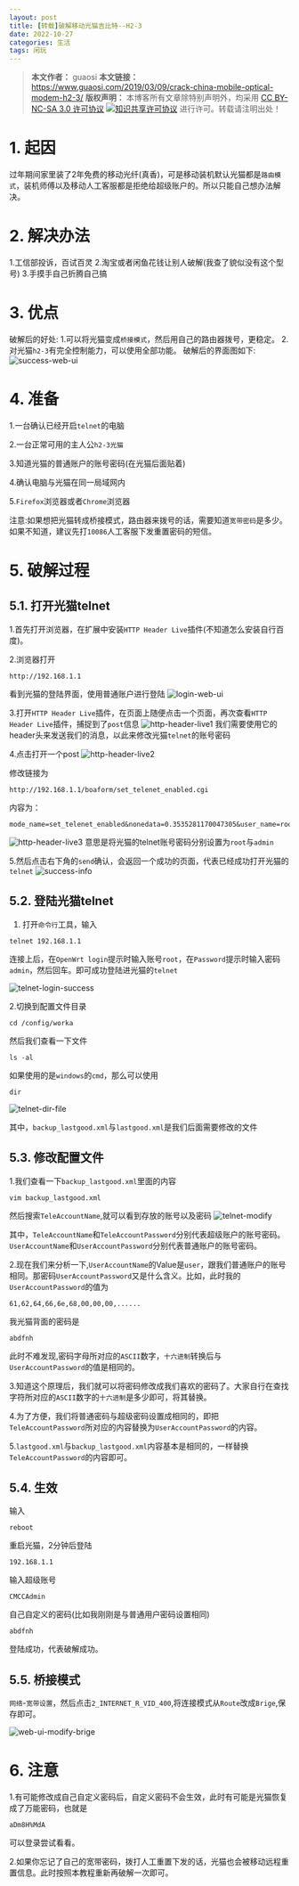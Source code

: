 ```yaml
---
layout: post
title: [转载]破解移动光猫吉比特--H2-3
date: 2022-10-27
categories: 生活
tags: 闲玩
---
```


> **本文作者：** guaosi
> **本文链接：** https://www.guaosi.com/2019/03/09/crack-china-mobile-optical-modem-h2-3/
> **版权声明：** 本博客所有文章除特别声明外，均采用 [CC BY-NC-SA 3.0 许可协议](https://creativecommons.org/licenses/by-nc-sa/3.0/) [![知识共享许可协议](https://i.creativecommons.org/l/by-nc-sa/3.0/80x15.png)](https://creativecommons.org/licenses/by-nc-sa/3.0/) 进行许可。转载请注明出处！

# 1. 起因

​    过年期间家里装了2年免费的移动光纤(真香)，可是移动装机默认光猫都是`路由模式`，装机师傅以及移动人工客服都是拒绝给超级账户的。所以只能自己想办法解决。

# 2. 解决办法

1.工信部投诉，百试百灵
2.淘宝或者闲鱼花钱让别人破解(我查了貌似没有这个型号)
3.手摸手自己折腾自己搞



# 3. 优点

破解后的好处:
1.可以将光猫变成`桥接模式`，然后用自己的路由器拨号，更稳定。
2.对光猫`h2-3`有完全控制能力，可以使用全部功能。
破解后的界面图如下:
![success-web-ui](https://www.guaosi.com/assets/blogImg/crack-china-mobile-optical-modem-h2-3/success-web-ui.png)

# 4. 准备

1.一台确认已经开启`telnet`的电脑

2.一台正常可用的主人公`h2-3光猫`

3.知道光猫的普通账户的账号密码(在光猫后面贴着)

4.确认电脑与光猫在同一局域网内

5.`Firefox`浏览器或者`Chrome`浏览器

注意:如果想把光猫转成桥接模式，路由器来拨号的话，需要知道`宽带密码`是多少。如果不知道，建议先打`10086`人工客服下发重置密码的短信。

# 5. 破解过程

## 5.1. 打开光猫telnet

1.首先打开浏览器，在扩展中安装`HTTP Header Live`插件(不知道怎么安装自行百度)。

2.浏览器打开

```
http://192.168.1.1
```



看到光猫的登陆界面，使用普通账户进行登陆
![login-web-ui](https://www.guaosi.com/assets/blogImg/crack-china-mobile-optical-modem-h2-3/login-web-ui.png)

3.打开`HTTP Header Live`插件，在页面上随便点击一个页面，再次查看`HTTP Header Live`插件，捕捉到了`post`信息
![http-header-live1](https://www.guaosi.com/assets/blogImg/crack-china-mobile-optical-modem-h2-3/http-header-live1.jpg)
我们需要使用它的header头来发送我们的消息，以此来修改光猫`telnet`的账号密码

4.点击打开一个post
![http-header-live2](https://www.guaosi.com/assets/blogImg/crack-china-mobile-optical-modem-h2-3/http-header-live2.jpg)

修改链接为

```
http://192.168.1.1/boaform/set_telenet_enabled.cgi
```



内容为：

```
mode_name=set_telenet_enabled&nonedata=0.3535281170047305&user_name=root&user_password=admin&telenet_enabled=1&default_flag=1
```



![http-header-live3](https://www.guaosi.com/assets/blogImg/crack-china-mobile-optical-modem-h2-3/http-header-live3.jpg)
意思是将光猫的telnet账号密码分别设置为`root`与`admin`

5.然后点击右下角的`send`确认，会返回一个成功的页面，代表已经成功打开光猫的`telnet`
![success-info](https://www.guaosi.com/assets/blogImg/crack-china-mobile-optical-modem-h2-3/success-info.jpg)

## 5.2. 登陆光猫telnet

1. 打开`命令行`工具，输入

```
telnet 192.168.1.1
```

连接上后，在`OpenWrt login`提示时输入账号`root`，在`Password`提示时输入密码`admin`，然后回车。即可成功登陆进光猫的`telnet`

![telnet-login-success](https://www.guaosi.com/assets/blogImg/crack-china-mobile-optical-modem-h2-3/telnet-login-success.png)

2.切换到配置文件目录

```
cd /config/worka
```



然后我们查看一下文件

```
ls -al
```



如果使用的是`windows`的`cmd`，那么可以使用

```
dir
```



![telnet-dir-file](https://www.guaosi.com/assets/blogImg/crack-china-mobile-optical-modem-h2-3/telnet-dir-file.png)

其中，`backup_lastgood.xml`与`lastgood.xml`是我们后面需要修改的文件

## 5.3. 修改配置文件

1.我们查看一下`backup_lastgood.xml`里面的内容

```
vim backup_lastgood.xml
```



然后搜索`TeleAccountName`,就可以看到存放的账号以及密码
![telnet-modify](https://www.guaosi.com/assets/blogImg/crack-china-mobile-optical-modem-h2-3/telnet-modify.png)

其中，`TeleAccountName`和`TeleAccountPassword`分别代表超级账户的账号密码。`UserAccountName`和`UserAccountPassword`分别代表普通账户的账号密码。

2.现在我们来分析一下,`UserAccountName`的Value是`user`，跟我们普通账户的账号相同。那密码`UserAccountPassword`又是什么含义。比如，此时我的`UserAccountPassword`的值为

```
61,62,64,66,6e,68,00,00,00,......
```



我光猫背面的密码是

```
abdfnh
```



此时不难发现,密码字母所对应的`ASCII`数字，`十六进制`转换后与`UserAccountPassword`的值是相同的。

3.知道这个原理后，我们就可以将密码修改成我们喜欢的密码了。大家自行在查找字符所对应的`ASCII`数字的`十六进制`是多少即可，将其替换。

4.为了方便，我们将普通密码与超级密码设置成相同的，即把`TeleAccountPassword`所对应的内容替换为`UserAccountPassword`的内容。

5.`lastgood.xml`与`backup_lastgood.xml`内容基本是相同的，一样替换`TeleAccountPassword`的内容即可。

## 5.4. 生效

输入

```
reboot
```



重启光猫，2分钟后登陆

```
192.168.1.1
```



输入超级账号

```
CMCCAdmin
```



自己自定义的密码(比如我刚刚是与普通用户密码设置相同)

```
abdfnh
```



登陆成功，代表破解成功。

## 5.5. 桥接模式

`网络`-`宽带设置`，然后点击`2_INTERNET_R_VID_400`,将连接模式从`Route`改成`Brige`,保存即可。

![web-ui-modify-brige](https://www.guaosi.com/assets/blogImg/crack-china-mobile-optical-modem-h2-3/web-ui-modify-brige.png)

# 6. 注意

1.有可能修改成自己自定义密码后，自定义密码不会生效，此时有可能是光猫恢复成了万能密码，也就是

```
aDm8H%MdA
```



可以登录尝试看看。

2.如果你忘记了自己的宽带密码，拨打人工重置下发的话，光猫也会被移动远程重置信息。此时按照本教程重新再破解一次即可。